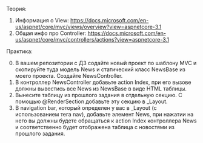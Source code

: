 Теория:
1. Информация о View: https://docs.microsoft.com/en-us/aspnet/core/mvc/views/overview?view=aspnetcore-3.1
2. Общая инфо про Controller: https://docs.microsoft.com/en-us/aspnet/core/mvc/controllers/actions?view=aspnetcore-3.1

Практика:

0. В вашем репозитории с ДЗ содайте новый проект по шаблону MVC и скопируйте туда модель News и статический класс NewsBase из моего проекта. Создайте NewsController.
1. В контроллер NewsController добавьте action Index, при его вызове должны вывестись все News из NewsBase в виде HTML таблицы. 
2. Вынесите таблицу из прошлого задания в отдельную секцию. С помощью @RenderSection добавьте эту секцию в _Layout. 
3. В navigation bar, который определен у вас в _Layout (с использованием тега nav), добавьте элемент News, при нажатии на него вы должны будете обращаться к action Index контроллера News и соответственно будет отображена таблица с новостями из прошлого задания.